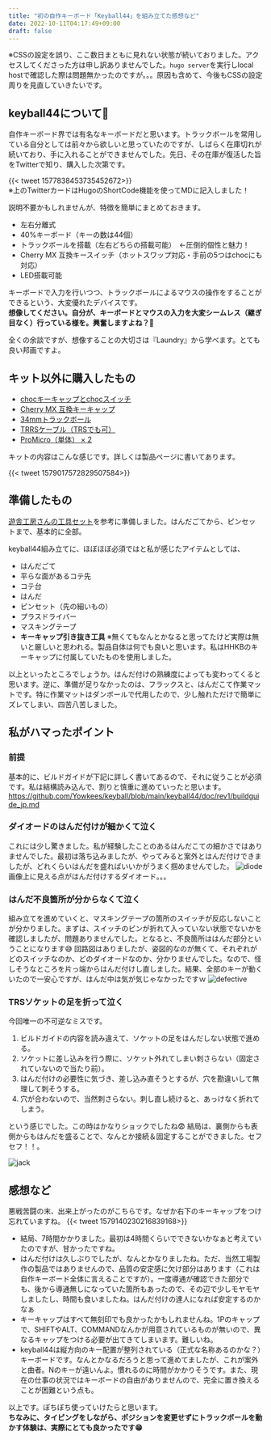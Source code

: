 ```yaml
---
title: "初の自作キーボード「Keyball44」を組み立てた感想など"
date: 2022-10-11T04:17:49+09:00
draft: false
---
```

※CSSの設定を誤り、ここ数日まともに見れない状態が続いておりました。アクセスしてくださった方は申し訳ありませんでした。`hugo server`を実行しlocal hostで確認した際は問題無かったのですが。。。原因も含めて、今後もCSSの設定周りを見直していきたいです。
## keyball44について🎱
自作キーボード界では有名なキーボードだと思います。トラックボールを常用している自分としては前々から欲しいと思っていたのですが、しばらく在庫切れが続いており、手に入れることができませんでした。先日、その在庫が復活した旨をTwitterで知り、購入した次第です。

{{< tweet 1577838453735452672>}}  
※上のTwitterカードはHugoのShortCode機能を使ってMDに記入しました！

説明不要かもしれませんが、特徴を簡単にまとめておきます。
- 左右分離式
- 40%キーボード（キーの数は44個）
- トラックボールを搭載（左右どちらの搭載可能）　←圧倒的個性と魅力！
- Cherry MX 互換キースイッチ（ホットスワップ対応・手前の5つはchocにも対応）
- LED搭載可能

キーボードで入力を行いつつ、トラックボールによるマウスの操作をすることができるという、大変優れたデバイスです。  
**想像してください。自分が、キーボードとマウスの入力を大変シームレス（継ぎ目なく）行っている様を。興奮しますよね？😤**  

全くの余談ですが、想像することの大切さは『Laundry』から学べます。とても良い邦画ですよ。

## キット以外に購入したもの
- [chocキーキャップとchocスイッチ](https://shop.dailycraft.jp/products/keycaps_mbk)  
- [Cherry MX 互換キーキャップ](https://www.amazon.co.jp/gp/product/B09TQWXDM4/ref=ppx_yo_dt_b_asin_title_o03_s00?ie=UTF8&psc=1)  
- [34mmトラックボール  ](https://www.amazon.co.jp/gp/product/B071NX7Y2J/ref=ppx_yo_dt_b_asin_title_o03_s00?ie=UTF8&psc=1)  
- [TRRSケーブル（TRSでも可）](https://www.amazon.co.jp/gp/product/B01MXCKHAM/ref=ppx_yo_dt_b_search_asin_title?ie=UTF8&psc=1)
- [ProMicro（単体） × 2](https://shirogane-lab.com/products/promicro-type-b)

キットの内容はこんな感じです。詳しくは製品ページに書いてあります。

{{< tweet 1579017572829507584>}}  
## 準備したもの
[遊舎工房さんの工具セット](https://shop.yushakobo.jp/products/a9900to)を参考に準備しました。はんだごてから、ピンセットまで、基本的に全部。  

keyball44組み立てに、ほぼほぼ必須ではと私が感じたアイテムとしては、

- はんだごて
- 平らな面があるコテ先
- コテ台
- はんだ
- ピンセット（先の細いもの）
- プラスドライバー
- マスキングテープ
- **キーキャップ引き抜き工具** ※無くてもなんとかなると思ってたけど実際は無いと厳しいと思われる。製品自体は何でも良いと思います。私はHHKBのキーキャップに付属していたものを使用しました。

以上といったところでしょうか。はんだ付けの熟練度によっても変わってくると思います。逆に、準備が足りなかったのは、フラックスと、はんだこて作業マットです。特に作業マットはダンボールで代用したので、少し触れただけで簡単にズレてしまい、四苦八苦しました。

## 私がハマったポイント
### 前提
基本的に、ビルドガイドが下記に詳しく書いてあるので、それに従うことが必須です。私は結構読み込んで、割りと慎重に進めていったと思います。
https://github.com/Yowkees/keyball/blob/main/keyball44/doc/rev1/buildguide_jp.md
### ダイオードのはんだ付けが細かくて泣く
これには少し驚きました。私が経験したことのあるはんだこての細かさではありませんでした。最初は落ち込みましたが、やってみると案外とはんだ付けできましたが、どれくらいはんだを盛ればいいかがうまく掴めませんでした。
![diode](../../images/diode.jpg)  
画像上に見える点がはんだ付けするダイオード。。。
### はんだ不良箇所が分からなくて泣く
組み立てを進めていくと、マスキングテープの箇所のスイッチが反応しないことが分かりました。まずは、スイッチのピンが折れて入っていない状態でないかを確認しましたが、問題ありませんでした。となると、不良箇所ははんだ部分ということになります😅
回路図はありましたが、姿図的なのが無くて、それぞれがどのスイッチなのか、どのダイオードなのか、分かりませんでした。なので、怪しそうなところを片っ端からはんだ付けし直しました。結果、全部のキーが動くいたので一安心ですが、はんだ中は気が気じゃなかったですｗ
![defective](../../images/defective_point.jpg)  

### TRSソケットの足を折って泣く
今回唯一の不可逆なミスです。
1. ビルドガイドの内容を読み違えて、ソケットの足をはんだしない状態で進める。
1. ソケットに差し込みを行う際に、ソケット外れてしまい刺さらない（固定されていないので当たり前）。
1. はんだ付けの必要性に気づき、差し込み直そうとするが、穴を勘違いして無理して刺そうする。
1. 穴が合わないので、当然刺さらない。刺し直し続けると、あっけなく折れてしまう。

という感じでした。この時はかなりショックでしたね😨
結局は、裏側からも表側からもはんだを盛ることで、なんとか接続＆固定することができました。セフセフ！！。

![jack](../../images/jack.jpg)  

## 感想など
悪戦苦闘の末、出来上がったのがこちらです。なぜか右下のキーキャップをつけ忘れていますね。
{{< tweet 1579140230216839168>}}  
- 結局、7時間かかりました。最初は4時間くらいでできないかなぁと考えていたのですが、甘かったですね。
- はんだ付けは久しぶりでしたが、なんとかなりましたね。ただ、当然工場製作の製品ではありませんので、品質の安定感に欠け部分はあります（これは自作キーボード全体に言えることですが）。一度導通が確認できた部分でも、後から導通無しになっていた箇所もあったので、その辺で少しモヤモヤしましたし、時間も食いましたね。はんだ付けの達人になれば安定するのかなぁ
- キーキャップはすべて無刻印でも良かったかもしれませんね。1Pのキャップで、SHIFTやALT、COMMANDなんかが用意されているものが無いので、異なるキャップをつける必要が出てきてしまいます。難しいね。
- keyball44は縦方向のキー配置が整列されている（正式な名称あるのかな？）キーボードです。なんとかなるだろうと思って進めてましたが、これが案外と曲者。Nのキーが遠いんよ。慣れるのに時間がかかりそうです。また、現在の仕事の状況ではキーボードの自由がありませんので、完全に置き換えることが困難という点も。

以上です。ぼちぼち使っていけたらと思います。  
**ちなみに、タイピングをしながら、ポジションを変更せずにトラックボールを動かす体験は、実際にとても良かったです😁**